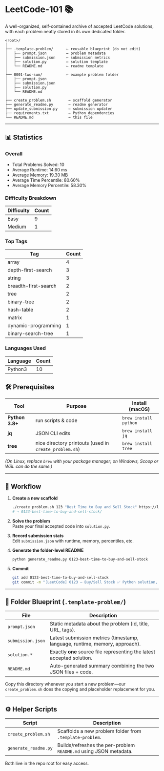 # LeetCode-101 📚

A well-organized, self-contained archive of accepted LeetCode solutions, with each problem neatly stored in its own dedicated folder.

```
<root>/
│
├── .template-problem/      ← reusable blueprint (do not edit)
│   ├── prompt.json         ← problem metadata
│   ├── submission.json     ← submission metrics
│   ├── solution.py         ← solution template
│   └── README.md           ← readme template
│
├── 0001-two-sum/           ← example problem folder
│   ├── prompt.json
│   ├── submission.json
│   ├── solution.py
│   └── README.md
│
├── create_problem.sh        ← scaffold generator
├── generate_readme.py       ← readme generator
├── update_submission.py     ← submission updater
├── requirements.txt         ← Python dependencies
└── README.md                ← this file
```

---

## 📊 Statistics

### Overall

- Total Problems Solved: 10
- Average Runtime: 14.60 ms
- Average Memory: 19.30 MB
- Average Time Percentile: 80.60%
- Average Memory Percentile: 58.30%

### Difficulty Breakdown

| Difficulty | Count |
|------------|-------|
| Easy | 9 |
| Medium | 1 |

### Top Tags

| Tag | Count |
|-----|-------|
| array | 4 |
| depth-first-search | 3 |
| string | 3 |
| breadth-first-search | 2 |
| tree | 2 |
| binary-tree | 2 |
| hash-table | 2 |
| matrix | 1 |
| dynamic-programming | 1 |
| binary-search-tree | 1 |

### Languages Used

| Language | Count |
|----------|-------|
| Python3 | 10 |
## 🛠  Prerequisites

| Tool | Purpose | Install (macOS) |
|------|---------|-----------------|
| **Python 3.8+** | run scripts & code | `brew install python` |
| **jq** | JSON CLI edits | `brew install jq` |
| **tree** | nice directory printouts (used in `create_problem.sh`) | `brew install tree` |

*(On Linux, replace `brew` with your package manager; on Windows, Scoop or WSL can do the same.)*

---

## 🚀  Workflow

1. **Create a new scaffold**

   ```bash
   ./create_problem.sh 123 "Best Time to Buy and Sell Stock" https://leetcode.com/problems/best-time-to-buy-and-sell-stock
   # → 0123-best-time-to-buy-and-sell-stock/
   ```

2. **Solve the problem**  
   Paste your final accepted code into `solution.py`.

3. **Record submission stats**  
   Edit `submission.json` with runtime, memory, percentiles, etc.

4. **Generate the folder-level README**

   ```bash
   python generate_readme.py 0123-best-time-to-buy-and-sell-stock
   ```

5. **Commit**

   ```bash
   git add 0123-best-time-to-buy-and-sell-stock
   git commit -m "[LeetCode] 0123 – Buy/Sell Stock ✅ Python solution, 47 ms"
   ```

---

## 📁  Folder Blueprint (`.template-problem/`)

| File | Description |
|------|-------------|
| `prompt.json` | Static metadata about the problem (id, title, URL, tags). |
| `submission.json` | Latest submission metrics (timestamp, language, runtime, memory, approach). |
| `solution.*` | Exactly **one** source file representing the latest accepted solution. |
| `README.md` | Auto-generated summary combining the two JSON files + code. |

Copy this directory whenever you start a new problem—our `create_problem.sh` does the copying and placeholder replacement for you.

---

## ⚙️  Helper Scripts

| Script | Description |
|--------|-------------|
| `create_problem.sh` | Scaffolds a new problem folder from `.template-problem`. |
| `generate_readme.py` | Builds/refreshes the per-problem `README.md` using JSON metadata. |

Both live in the repo root for easy access.